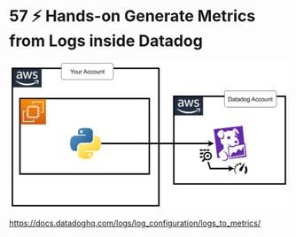 # 57 ⚡ Hands-on Generate Metrics from Logs inside Datadog

![](../imgs/0a8c1e0c13bc4728b519a20e0bc453f5.png)

https://docs.datadoghq.com/logs/log_configuration/logs_to_metrics/
